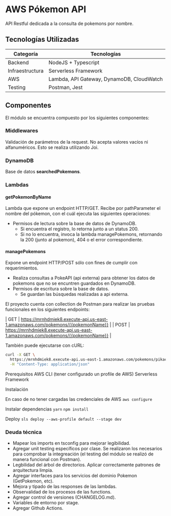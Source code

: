 # AWS Pókemon API

API Restful dedicada a la consulta de pokemons por nombre.

## Tecnologías Utilizadas
| Categoría       | Tecnologías                                                                                  |
|-----------------|---------------------------------------------------------------------------------------------|
| Backend         | NodeJS + Typescript                                                               |
| Infraestructura | Serverless Framework                                                                   |
| AWS             | Lambda, API Gateway, DynamoDB, CloudWatch                                              |
| Testing         | Postman, Jest                                                                  |
                                                    
## Componentes

El módulo se encuentra compuesto por los siguientes componentes:

### Middlewares
Validación de parámetros de la request. No acepta valores vacíos ni alfanuméricos. Esto se realiza utilizando Joi.

### DynamoDB
Base de datos **searchedPokemons**.

### Lambdas

#### getPokemonByName
Lambda que expone un endpoint HTTP/GET. Recibe por pathParameter el nombre del pókemon, con el cuál ejecuta las siguientes operaciones:
  - Permisos de lectura sobre la base de datos de DynamoDB.
      - Si encuentra el registro, lo retorna junto a un status 200.
      - Si no lo encuentra, invoca la lambda managePokemons, retornando la 200 (junto al pokemon), 404 o el error correspondiente.

#### managePokemons
Expone un endpoint HTTP/POST sólo con fines de cumplir con requerimientos.
  - Realiza consultas a PokeAPI (api externa) para obtener los datos de pokemons que no se encuntren guardados en DynamoDB.
  - Permisos de escritura sobre la base de datos.
      - Se guardan las búsquedas realizadas a api externa.


El proyecto cuenta con collection de Postman para realizar las pruebas funcionales en los siguientes endpoints:

|  GET  | https://mrnhdmiek8.execute-api.us-east-1.amazonaws.com/pokemons/{{pokemonName}} |
|  POST | https://mrnhdmiek8.execute-api.us-east-1.amazonaws.com/pokemons/{{pokemonName}} |

También puede ejecutarse con cURL:

```bash
curl -X GET \
  https://mrnhdmiek8.execute-api.us-east-1.amazonaws.com/pokemons/pikachu \
  -H "Content-Type: application/json"
```

Prerequisitos
AWS CLI (tener configurado un profile de AWS)
Serverless Framework

Instalación

En caso de no tener cargadas las credenciales de AWS
```aws configure```  

Instalar dependencias
```yarn```
```npm install```

Deploy
```sls deploy --aws-profile default --stage dev```

### Deuda técnica
* Mapear los imports en tsconfig para mejorar legibilidad.
* Agregar unit testing específicos por clase. Se realizaron los necesarios para comprobar la integreación (el testing del módulo se realizó de manera funcional con Postman).
* Legbilidad del árbol de directorios. Aplicar correctamente patrones de arquitectura limpia.
* Agregar interfaces para los servicios del dominio Pokemon (GetPokemon, etc).
* Mejora y tipado de las responses de las lambdas.
* Observalidad de los procesos de las functions. 
* Agregar control de versiones (CHANGELOG.md).
* Variables de entorno por stage.
* Agregar Github Actions. 